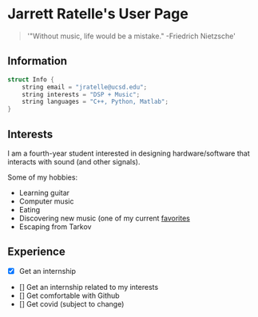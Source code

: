 # Jarrett Ratelle's User Page

> '"Without music, life would be a mistake." -Friedrich Nietzsche'

## Information
```C++
struct Info {
    string email = "jratelle@ucsd.edu";
    string interests = "DSP + Music";
    string languages = "C++, Python, Matlab";
}
```

## Interests
I am a fourth-year student interested in designing hardware/software that interacts with sound (and other signals).

Some of my hobbies:
- Learning guitar
- Computer music
- Eating
- Discovering new music (one of my current [favorites](https://www.youtube.com/watch?v=sOS9aOIXPEk)
- Escaping from Tarkov

## Experience
- [x] Get an internship
- [] Get an internship related to my interests
- [] Get comfortable with Github
- [] Get covid (subject to change)
